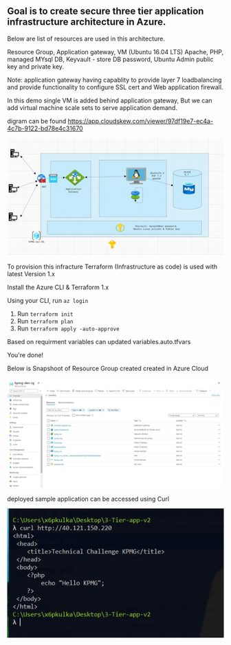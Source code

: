 
## Goal is to create secure three tier application infrastructure architecture in Azure.

Below are list of resources are used in this architecture.

Resource Group,
Application gateway,
VM (Ubuntu 16.04 LTS) Apache, PHP,
managed MYsql DB,
Keyvault - store DB password, Ubuntu Admin public key and private key.

Note: application gateway having capablity to provide layer 7 loadbalancing and provide functionality to configure SSL cert and Web application firewall.

In this demo single VM is added behind application gateway, But we can add virtual machine scale sets to serve application demand.

digram can be found https://app.cloudskew.com/viewer/97df19e7-ec4a-4c7b-9122-bd78e4c31670

![Image](https://github.com/pratham98k/KPMG-assignment/blob/main/Challenge1/KPMG-assignment-diagram/three-tier-application-architecture.JPG)



To provision this infracture Terraform (Infrastructure as code) is used with latest Version 1.x 

Install the Azure CLI & Terraform 1.x 

Using your CLI, run ``` az login ```

1. Run ``` terraform init ```
2. Run ``` terraform plan ```
3. Run ``` terraform apply -auto-approve ```

Based on requirment variables can updated variables.auto.tfvars

You're done!

Below is Snapshoot of Resource Group created created in Azure Cloud

![Image](https://github.com/pratham98k/KPMG-assignment/blob/main/Challenge1/KPMG-assignment-diagram/Resource-group.JPG)


deployed sample application can be accessed using Curl 


![Image](https://github.com/pratham98k/KPMG-assignment/blob/main/Challenge1/KPMG-assignment-diagram/app-hello.JPG)